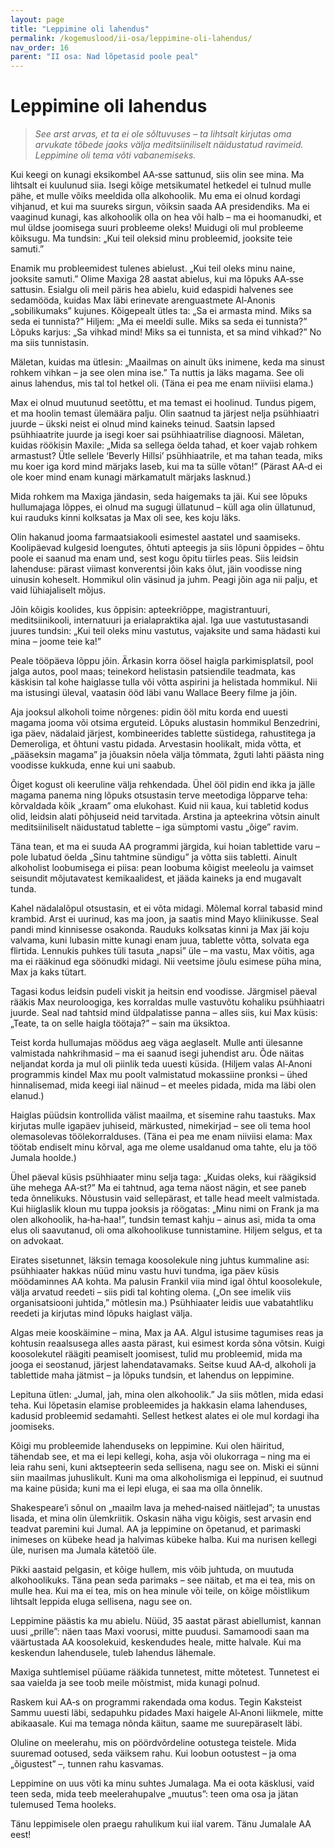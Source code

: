 ```yaml
---
layout: page
title: "Leppimine oli lahendus"
permalink: /kogemuslood/ii-osa/leppimine-oli-lahendus/
nav_order: 16
parent: "II osa: Nad lõpetasid poole peal"
---
```


# Leppimine oli lahendus

> *See arst arvas, et ta ei ole sõltuvuses – ta lihtsalt kirjutas oma arvukate tõbede jaoks välja meditsiiniliselt näidustatud ravimeid. Leppimine oli tema võti vabanemiseks.*

Kui keegi on kunagi eksikombel AA‑sse sattunud, siis olin see mina. Ma lihtsalt ei kuulunud siia. Isegi kõige metsikumatel hetkedel ei tulnud mulle pähe, et mulle võiks meeldida olla alkohoolik. Mu ema ei olnud kordagi vihjanud, et kui ma suureks sirgun, võiksin saada AA presidendiks. Ma ei vaaginud kunagi, kas alkohoolik olla on hea või halb – ma ei hoomanudki, et mul üldse joomisega suuri probleeme oleks! Muidugi oli mul probleeme kõiksugu. Ma tundsin: „Kui teil oleksid minu probleemid, jooksite teie samuti.”

Enamik mu probleemidest tulenes abielust. „Kui teil oleks minu naine, jooksite samuti.” Olime Maxiga 28 aastat abielus, kui ma lõpuks AA‑sse sattusin. Esialgu oli meil päris hea abielu, kuid edaspidi halvenes see sedamööda, kuidas Max läbi erinevate arenguastmete Al‑Anonis „sobilikumaks” kujunes. Kõigepealt ütles ta: „Sa ei armasta mind. Miks sa seda ei tunnista?” Hiljem: „Ma ei meeldi sulle. Miks sa seda ei tunnista?” Lõpuks karjus: „Sa vihkad mind! Miks sa ei tunnista, et sa mind vihkad?” No ma siis tunnistasin.

Mäletan, kuidas ma ütlesin: „Maailmas on ainult üks inimene, keda ma sinust rohkem vihkan – ja see olen mina ise.” Ta nuttis ja läks magama. See oli ainus lahendus, mis tal tol hetkel oli. (Täna ei pea me enam niiviisi elama.)

Max ei olnud muutunud seetõttu, et ma temast ei hoolinud. Tundus pigem, et ma hoolin temast ülemäära palju. Olin saatnud ta järjest nelja psühhiaatri juurde – ükski neist ei olnud mind kaineks teinud. Saatsin lapsed psühhiaatrite juurde ja isegi koer sai psühhiaatrilise diagnoosi. Mäletan, kuidas röökisin Maxile: „Mida sa sellega öelda tahad, et koer vajab rohkem armastust? Ütle sellele ‘Beverly Hillsi’ psühhiaatrile, et ma tahan teada, miks mu koer iga kord mind märjaks laseb, kui ma ta sülle võtan!” (Pärast AA‑d ei ole koer mind enam kunagi märkamatult märjaks lasknud.)

Mida rohkem ma Maxiga jändasin, seda haigemaks ta jäi. Kui see lõpuks hullumajaga lõppes, ei olnud ma sugugi üllatunud – küll aga olin üllatunud, kui rauduks kinni kolksatas ja Max oli see, kes koju läks.

Olin hakanud jooma farmaatsiakooli esimestel aastatel und saamiseks. Koolipäevad kulgesid loengutes, õhtuti apteegis ja siis lõpuni õppides – õhtu poole ei saanud ma enam und, sest kogu õpitu tiirles peas. Siis leidsin lahenduse: pärast viimast konverentsi jõin kaks õlut, jäin voodisse ning uinusin koheselt. Hommikul olin väsinud ja juhm. Peagi jõin aga nii palju, et vaid lühiajaliselt mõjus.

Jõin kõigis koolides, kus õppisin: apteekriõppe, magistrantuuri, meditsiinikooli, internatuuri ja erialapraktika ajal. Iga uue vastutustasandi juures tundsin: „Kui teil oleks minu vastutus, vajaksite und sama hädasti kui mina – joome teie ka!”

Peale tööpäeva lõppu jõin. Ärkasin korra öösel haigla parkimisplatsil, pool jalga autos, pool maas; teinekord helistasin patsiendile teadmata, kas käskisin tal kohe haiglasse tulla või võtta aspirini ja helistada hommikul. Nii ma istusingi üleval, vaatasin ööd läbi vanu Wallace Beery filme ja jõin.

Aja jooksul alkoholi toime nõrgenes: pidin ööl mitu korda end uuesti magama jooma või otsima erguteid. Lõpuks alustasin hommikul Benzedrini, iga päev, nädalaid järjest, kombineerides tablette süstidega, rahustitega ja Demeroliga, et õhtuni vastu pidada. Arvestasin hoolikalt, mida võtta, et „pääseksin magama” ja jõuaksin nõela välja tõmmata, žguti lahti päästa ning voodisse kukkuda, enne kui uni saabub.

Õiget kogust oli keeruline välja rehkendada. Ühel ööl pidin end ikka ja jälle magama panema ning lõpuks otsustasin terve meetodiga lõpparve teha: kõrvaldada kõik „kraam” oma elukohast. Kuid nii kaua, kui tabletid kodus olid, leidsin alati põhjuseid neid tarvitada. Arstina ja apteekrina võtsin ainult meditsiiniliselt näidustatud tablette – iga sümp­tomi vastu „õige” ravim.

Täna tean, et ma ei suuda AA programmi järgida, kui hoian tablettide varu – pole lubatud öelda „Sinu tahtmine sündigu” ja võtta siis tabletti. Ainult alkoholist loobumisega ei piisa: pean loobuma kõigist meeleolu ja vaimset seisundit mõjutavatest kemikaalidest, et jääda kaineks ja end mugavalt tunda.

Kahel nädalalõpul otsustasin, et ei võta midagi. Mõlemal korral tabasid mind krambid. Arst ei uurinud, kas ma joon, ja saatis mind Mayo kliinikusse. Seal pandi mind kinnisesse osakonda. Rauduks kolksatas kinni ja Max jäi koju valvama, kuni lubasin mitte kunagi enam juua, tablette võtta, solvata ega flirtida. Lennukis puhkes tüli tasuta „napsi” üle – ma vastu, Max võitis, aga ma ei rääkinud ega söönudki midagi. Nii veetsime jõulu esimese püha mina, Max ja kaks tütart.

Tagasi kodus leidsin pudeli viskit ja heitsin end voodisse. Järgmisel päeval rääkis Max neu­ro­loo­giga, kes korraldas mulle vastuvõtu kohaliku psühhiaatri juurde. Seal nad tahtsid mind üldpalatisse panna – alles siis, kui Max küsis: „Teate, ta on selle haigla töötaja?” – sain ma üksik­toa.

Teist korda hullumajas möödus aeg väga aeglaselt. Mulle anti ülesanne valmistada nahkrihmasid – ma ei saanud isegi juhendist aru. Õde näitas neljandat korda ja mul oli piinlik teda uuesti küsida. (Hiljem valas Al‑Anoni programmis kindel Max mu poolt valmistatud mokassiine pronksi – ühed hinnalisemad, mida keegi iial näinud – et meeles pidada, mida ma läbi olen elanud.)

Haiglas püüdsin kontrollida välist maailma, et sisemine rahu taastuks. Max kirjutas mulle igapäev juhiseid, märkus­ted, nimekirjad – see oli tema hool olemasolevas tööle­korralduses. (Täna ei pea me enam niiviisi elama: Max töötab endiselt minu kõrval, aga me oleme usaldanud oma tahte, elu ja töö Jumala hoolde.)

Ühel päeval küsis psühhiaater minu selja taga: „Kuidas oleks, kui räägiksid ühe mehega AA‑st?” Ma ei tahtnud, aga tema näost nägin, et see paneb teda õnnelikuks. Nõustusin vaid sellepärast, et talle head meelt valmistada. Kui hiiglaslik kloun mu tuppa jooksis ja röö­gatas: „Minu nimi on Frank ja ma olen alkohoolik, ha‑ha‑haa!”, tundsin temast kahju – ainus asi, mida ta oma elus oli saavutanud, oli oma alkohoolikuse tunnistamine. Hiljem selgus, et ta on advokaat.

Eirates sisetunnet, läksin temaga koosolekule ning juhtus kummaline asi: psühhiaater hakkas nüüd minu vastu huvi tundma, iga päev küsis möödaminnes AA kohta. Ma palusin Frankil viia mind igal õhtul koosolekule, välja arvatud reedeti – siis pidi tal kohting olema. („On see imelik viis organisatsiooni juhtida,” mõtlesin ma.) Psühhiaater leidis uue vabatahtliku reedeti ja kirjutas mind lõpuks haiglast välja.

Algas meie kooskäimine – mina, Max ja AA. Algul istusime tagumises reas ja kohtusin reaalsusega alles aasta pärast, kui esimest korda sõna võtsin. Kuigi koosolekutel räägiti peamiselt joomisest, tulid mu probleemid, mida ma jooga ei seostanud, järjest lahendatavamaks. Seitse kuud AA‑d, alkoholi ja tablettide maha jätmist – ja lõpuks tundsin, et lahendus on leppimine.

Lepituna ütlen: „Jumal, jah, mina olen alkohoolik.” Ja siis mõtlen, mida edasi teha. Kui lõpetasin elamise probleemides ja hakkasin elama lahenduses, kadusid probleemid sedamahti. Sellest hetkest alates ei ole mul kordagi iha joomiseks.

Kõigi mu probleemide lahenduseks on leppimine. Kui olen häiritud, tähendab see, et ma ei lepi kellegi, koha, asja või olukorraga – ning ma ei leia rahu seni, kuni aktsepteerin seda sellisena, nagu see on. Miski ei sünni siin maailmas juhuslikult. Kuni ma oma alkoholismiga ei leppinud, ei suutnud ma kaine püsida; kuni ma ei lepi eluga, ei saa ma olla õnnelik.

Shakespeare’i sõnul on „maailm lava ja mehed‑naised näitlejad”; ta unustas lisada, et mina olin ülemkriitik. Oskasin näha vigu kõigis, sest arvasin end teadvat paremini kui Jumal. AA ja leppimine on õpetanud, et parimaski inimeses on kübeke head ja halvimas kübeke halba. Kui ma nurisen kellegi üle, nurisen ma Jumala kätetöö üle.

Pikki aastaid pelgasin, et kõige hullem, mis võib juhtuda, on muutuda alkohoolikuks. Täna pean seda parimaks – see näitab, et ma ei tea, mis on mulle hea. Kui ma ei tea, mis on hea minule või teile, on kõige mõistlikum lihtsalt leppida eluga sellisena, nagu see on.

Leppimine päästis ka mu abielu. Nüüd, 35 aastat pärast abiellumist, kannan uusi „prille”: näen taas Maxi voorusi, mitte puudusi. Samamoodi saan ma väärtustada AA koosolekuid, keskendudes heale, mitte halvale. Kui ma keskendun lahendusele, tuleb lahendus lähemale.

Maxiga suhtlemisel püüame rääkida tunnetest, mitte mõtetest. Tunnetest ei saa vaielda ja see toob meile mõistmist, mida kunagi polnud.

Raskem kui AA‑s on programmi rakendada oma kodus. Tegin Kaksteist Sammu uuesti läbi, sedapuhku pidades Maxi haigele Al‑Anoni liikmele, mitte abikaasale. Kui ma temaga nõnda käitun, saame me suurepäraselt läbi.

Oluline on meelerahu, mis on pöördvõrdeline ootustega teistele. Mida suuremad ootused, seda väiksem rahu. Kui loobun ootustest – ja oma „õigustest” –, tunnen rahu kasvamas.

Leppimine on uus võti ka minu suhtes Jumalaga. Ma ei oota käsklusi, vaid teen seda, mida teeb meelerahupalve „muutus”: teen oma osa ja jätan tulemused Tema hooleks.

Tänu leppimisele olen praegu rahulikum kui iial varem. Tänu Jumalale AA eest!
